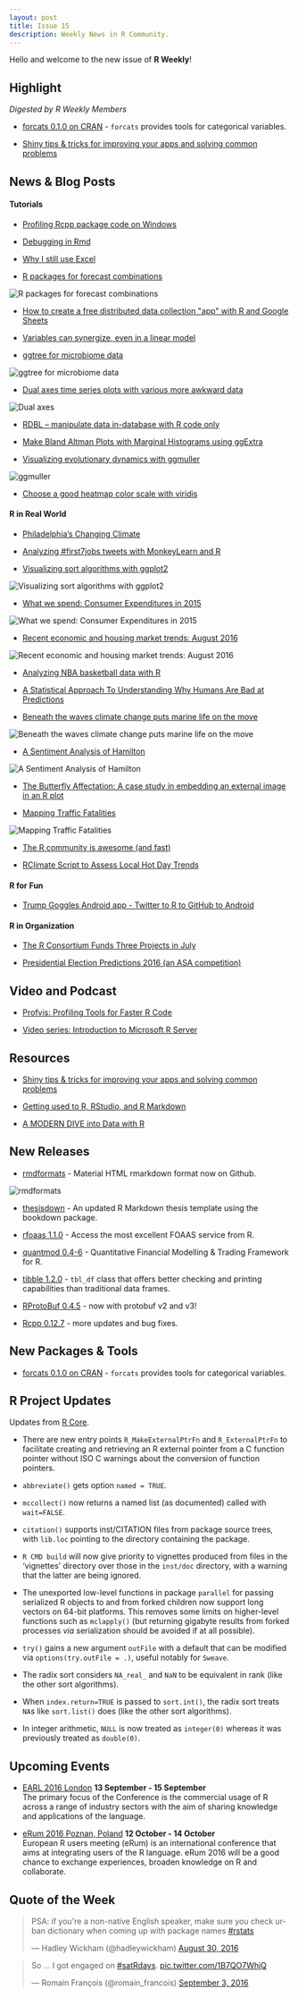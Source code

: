 ```yaml
---
layout: post
title: Issue 15
description: Weekly News in R Community.
---
```


Hello and welcome to the new issue of **R Weekly**!

## Highlight

*Digested by R Weekly Members*

+ [forcats 0.1.0 on CRAN](https://blog.rstudio.org/2016/08/31/forcats-0-1-0/) - `forcats` provides tools for categorical variables.

+ [Shiny tips & tricks for improving your apps and solving common problems](http://deanattali.com/blog/advanced-shiny-tips/)

## News & Blog Posts

#### Tutorials

+ [Profiling Rcpp package code on Windows](http://evolvedmicrobe.com/blogs/?p=359)

+ [Debugging in Rmd](https://gist.github.com/gmbecker/e47b0951b91505b2f4607259bcec8f97)

+ [Why I still use Excel](https://deevybee.blogspot.sg/2016/09/in-defence-of-excel.html)

+ [R packages for forecast combinations](http://robjhyndman.com/hyndsight/forecast-combinations/)

![R packages for forecast combinations](https://cdn.rawgit.com/rweekly/image/master/2016-09-05/hybrid.png)

+ [How to create a free distributed data collection "app" with R and Google Sheets](http://simplystatistics.org/2016/08/26/googlesheets/)

+ [Variables can synergize, even in a linear model](http://www.win-vector.com/blog/2016/09/variables-can-synergize-even-in-a-linear-model/)

+ [ggtree for microbiome data](http://guangchuangyu.github.io/2016/09/ggtree-for-microbiome-data/)

![ggtree for microbiome data](https://guangchuangyu.github.io/blog_images/Bioconductor/ggtree/tree_ggtree.png)

+ [Dual axes time series plots with various more awkward data](http://ellisp.github.io/blog/2016/08/28/dualaxes2)

![Dual axes](https://ellisp.github.io/img/0052-milk-price.svg)

+ [RDBL – manipulate data in-database with R code only](http://datascienceplus.com/rdbl-manipulate-data-in-database-with-r-code-only/)

+ [Make Bland Altman Plots with Marginal Histograms using ggExtra](http://labrtorian.com/2016/08/29/make-bland-altman-plots-with-marginal-histograms-using-ggextra/)

+ [Visualizing evolutionary dynamics with ggmuller](https://thesefewlines.wordpress.com/2016/08/20/how-to-ggmuller/)

![ggmuller](https://thesefewlines.files.wordpress.com/2016/08/branching.png?w=840)

+ [Choose a good heatmap color scale with viridis](http://blog.revolutionanalytics.com/2016/09/choose-a-good-heatmap-color-scale-with-viridis.html)

#### R in Real World

+ [Philadelphia’s Changing Climate](https://mtairy.me/2016/09/01/philadelphias-changing-climate/)

+ [Analyzing #first7jobs tweets with MonkeyLearn and R](https://blog.monkeylearn.com/analyzing-first7jobs-tweets-monkeylearn-r/)

+ [Visualizing sort algorithms with ggplot2](http://jkunst.com/r/visualizing-sort-algorithms-with-ggplot/)

![Visualizing sort algorithms with ggplot2](https://cdn.rawgit.com/rweekly/image/master/2016-09-05/sort2.png)

+ [What we spend: Consumer Expenditures in 2015](http://lenkiefer.com/2016/09/02/consumer-spend)

![What we spend: Consumer Expenditures in 2015](https://cdn.rawgit.com/rweekly/image/master/2016-09-05/price.gif)

+ [Recent economic and housing market trends: August 2016](http://lenkiefer.com/2016/08/27/housing-market-update)

![Recent economic and housing market trends: August 2016](https://cdn.rawgit.com/rweekly/image/master/2016-09-05/house.gif)

+ [Analyzing NBA basketball data with R](http://blog.revolutionanalytics.com/2016/09/analyzing-nba-basketball-data-with-r.html)

+ [A Statistical Approach To Understanding Why Humans Are Bad at Predictions](http://jasdumas.github.io/2016-09-02-a-stat-approach-to-npr-segment-on-predictions/)

+ [Beneath the waves climate change puts marine life on the move](http://ctmirror.org/2016/08/29/beneath-the-waves-climate-change-puts-marine-life-on-the-move/)

![Beneath the waves climate change puts marine life on the move](https://pbs.twimg.com/media/CrB1LN4W8AAmU4G.jpg)

+ [A Sentiment Analysis of Hamilton](http://seankross.com/2016/08/30/A-Sentiment-Analysis-of-Hamilton.html)

![A Sentiment Analysis of Hamilton](https://cdn.rawgit.com/seankross/seankross.github.io/24dbbf55347381c34e6493256c95675fefc8aaa5/img/2016-08-30-A-Sentiment-Analysis-of-Hamilton/unnamed-chunk-12-1.png)

+ [The Butterfly Affectation:
A case study in embedding an external image in an R plot](https://www.stat.auckland.ac.nz/~paul/Reports/grImport/butterfly/butterfly.html)

+ [Mapping Traffic Fatalities](http://lucaspuente.github.io/notes/2016/09/01/Mapping_Traffic_Fatalities)

![Mapping Traffic Fatalities](https://cdn.rawgit.com/rweekly/image/master/2016-09-05/Traffic.png)

+ [The R community is awesome (and fast)](http://www.win-vector.com/blog/2016/08/the-r-community-is-awesome-and-fast/)

+ [RClimate Script to Assess Local Hot Day Trends](https://rclimate.wordpress.com/2016/08/29/rclimate-script-to-assess-local-hot-day-trends/)

#### R for Fun

+ [Trump Goggles Android app - Twitter to R to GitHub to Android](https://leonawicz.github.io/TrumpGoggles/trumpgoggles.html)

#### R in Organization

+ [The R Consortium Funds Three Projects in July](https://www.r-consortium.org/blog/2016/08/22/the-r-consortium-funds-three-projects-in-july)

+ [Presidential Election Predictions 2016 (an ASA competition)](https://www.r-statistics.com/2016/08/presidential-election-predictions-2016/)


## Video and Podcast

+ [Profvis: Profiling Tools for Faster R Code](https://www.rstudio.com/resources/webinars/profvis-profiling-tools-for-faster-r-code/)

+ [Video series: Introduction to Microsoft R Server](http://blog.revolutionanalytics.com/2016/08/introduction-to-microsoft-r-server.html)


## Resources

+ [Shiny tips & tricks for improving your apps and solving common problems](http://deanattali.com/blog/advanced-shiny-tips/)

+ [Getting used to R, RStudio, and R Markdown](https://ismayc.github.io/rbasics-book/index.html)

+ [A MODERN DIVE into Data with R](https://ismayc.github.io/moderndiver-book/)


## New Releases

+ [rmdformats](https://github.com/juba/rmdformats) - Material HTML rmarkdown format now on Github.

![rmdformats](https://pbs.twimg.com/media/CrWTBtiWAAAFy9i.jpg)

+ [thesisdown](https://chesterismay.wordpress.com/2016/09/01/updated-r-markdown-thesis-template/) - An updated R Markdown thesis template using the bookdown package.

+ [rfoaas 1.1.0](http://dirk.eddelbuettel.com/blog/2016/08/28#rfoaas_1.1.0) - Access the most excellent FOAAS service from R.

+ [quantmod 0.4-6](http://blog.fosstrading.com/2016/08/quantmod-0-4-6-on-cran.html) - Quantitative Financial Modelling & Trading Framework for R.

+ [tibble 1.2.0](https://blog.rstudio.org/2016/08/29/tibble-1-2-0/) - `tbl_df` class that offers better checking and
printing capabilities than traditional data frames.

+ [RProtoBuf 0.4.5](http://dirk.eddelbuettel.com/blog/2016/08/29#rprotobuf_0.4.5) - now with protobuf v2 and v3!

+ [Rcpp 0.12.7](http://dirk.eddelbuettel.com/blog/2016/09/04#rcpp_0.12.7) - more updates and bug fixes.

## New Packages & Tools

+ [forcats 0.1.0 on CRAN](https://blog.rstudio.org/2016/08/31/forcats-0-1-0/) - `forcats` provides tools for categorical variables.

## R Project Updates

Updates from [R Core](http://developer.r-project.org/blosxom.cgi/R-devel/NEWS).

+ There are new entry points `R_MakeExternalPtrFn` and `R_ExternalPtrFn` to facilitate creating and retrieving an R external pointer from a C function pointer without ISO C warnings about the conversion of function pointers.

+ `abbreviate()` gets option `named = TRUE`.

+ `mccollect()` now returns a named list (as documented) called with `wait=FALSE`.

+ `citation()` supports inst/CITATION files from package source trees, with `lib.loc` pointing to the directory containing the package.

+ `R CMD build` will now give priority to vignettes produced from files in the ‘vignettes’ directory over those in the `inst/doc` directory, with a warning that the latter are being ignored.

+ The unexported low-level functions in package `parallel` for passing serialized R objects to and from forked children now support long vectors on 64-bit platforms. This removes some limits on higher-level functions such as `mclapply()` (but returning gigabyte results from forked processes _via_ serialization should be avoided if at all possible).

+ `try()` gains a new argument `outFile` with a default that can be modified via `options(try.outFile = .)`, useful notably for `Sweave`.

+ The radix sort considers `NA_real_` and `NaN` to be equivalent in rank (like the other sort algorithms).

+ When `index.return=TRUE` is passed to `sort.int()`, the radix sort treats `NA`s like `sort.list()` does (like the other sort algorithms).

+ In integer arithmetic, `NULL` is now treated as `integer(0)` whereas it was previously treated as `double(0)`.

## Upcoming Events

+ [EARL 2016 London](https://earlconf.com/)  **13 September - 15 September** <br>
The primary focus of the Conference is the commercial usage of R across a range of industry sectors with the aim of sharing knowledge and applications of the language.<br /> 

+ [eRum 2016 Poznan, Poland](http://erum.ue.poznan.pl/)  **12 October - 14 October** <br>
European R users meeting (eRum) is an international conference that aims at integrating users of the R language. eRum 2016 will be a good chance to exchange experiences, broaden knowledge on R and collaborate. <br /> 

## Quote of the Week

<blockquote class="twitter-tweet" data-lang="en"><p lang="en" dir="ltr">PSA: if you&#39;re a non-native English speaker, make sure you check urban dictionary when coming up with package names <a href="https://twitter.com/hashtag/rstats?src=hash">#rstats</a></p>&mdash; Hadley Wickham (@hadleywickham) <a href="https://twitter.com/hadleywickham/status/770744837104541696">August 30, 2016</a></blockquote>

<blockquote class="twitter-tweet" data-lang="en"><p lang="en" dir="ltr">So ... I got engaged on <a href="https://twitter.com/hashtag/satRdays?src=hash">#satRdays</a>. <a href="https://t.co/1B7QO7WhjQ">pic.twitter.com/1B7QO7WhjQ</a></p>&mdash; Romain François (@romain_francois) <a href="https://twitter.com/romain_francois/status/772053144222261249">September 3, 2016</a></blockquote>

